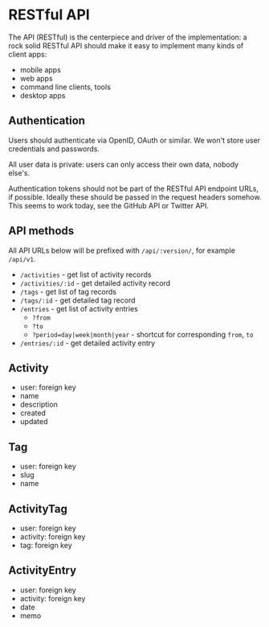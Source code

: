 RESTful API
===========

The API (RESTful) is the centerpiece and driver of the implementation:
a rock solid RESTful API should make it easy to implement many kinds of client apps:

- mobile apps
- web apps
- command line clients, tools
- desktop apps

Authentication
--------------

Users should authenticate via OpenID, OAuth or similar.
We won't store user credentials and passwords.

All user data is private:
users can only access their own data, nobody else's.

Authentication tokens should not be part of the
RESTful API endpoint URLs, if possible.
Ideally these should be passed in the request headers somehow.
This seems to work today, see the GitHub API or Twitter API.

API methods
-----------

All API URLs below will be prefixed with `/api/:version/`,
for example `/api/v1`.

- `/activities` - get list of activity records
- `/activities/:id` - get detailed activity record
- `/tags` - get list of tag records
- `/tags/:id` - get detailed tag record
- `/entries` - get list of activity entries
  + `?from`
  + `?to`
  + `?period=day|week|month|year` - shortcut for corresponding `from`, `to`
- `/entries/:id` - get detailed activity entry

Activity
--------

- user: foreign key
- name
- description
- created
- updated

Tag
---

- user: foreign key
- slug
- name

ActivityTag
-----------

- user: foreign key
- activity: foreign key
- tag: foreign key

ActivityEntry
-------------

- user: foreign key
- activity: foreign key
- date
- memo
